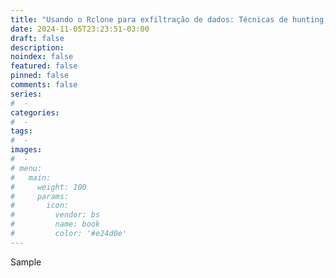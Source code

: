 ```yaml
---
title: "Usando o Rclone para exfiltração de dados: Técnicas de hunting, defesa e detecção"
date: 2024-11-05T23:23:51-03:00
draft: false
description: 
noindex: false
featured: false
pinned: false
comments: false
series:
#  - 
categories:
#  - 
tags:
#  - 
images:
#  - 
# menu:
#   main:
#     weight: 100
#     params:
#       icon:
#         vendor: bs
#         name: book
#         color: '#e24d0e'
---
```

Sample